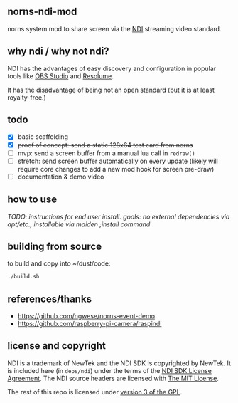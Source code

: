 ## norns-ndi-mod

norns system mod to share screen via the [NDI](https://streamgeeks.us/what-is-ndi/) streaming video standard. 

## why ndi / why not ndi?

NDI has the advantages of easy discovery and configuration in popular tools like [OBS Studio](https://obsproject.com/) and [Resolume](https://resolume.com/). 

It has the disadvantage of being not an open standard (but it is at least royalty-free.)

## todo

- [X] ~~basic scaffolding~~
- [X] ~~proof of concept: send a static 128x64 test card from norns~~
- [ ] mvp: send a screen buffer from a manual lua call in `redraw()`
- [ ] stretch: send screen buffer automatically on every update (likely will require core changes to add a new mod hook for screen pre-draw)
- [ ] documentation & demo video

## how to use

*TODO: instructions for end user install. goals: no external dependencies via apt/etc., installable via maiden ;install command*

## building from source

to build and copy into ~/dust/code:

```bash
./build.sh
```

## references/thanks

* https://github.com/ngwese/norns-event-demo
* https://github.com/raspberry-pi-camera/raspindi

## license and copyright

NDI is a trademark of NewTek and the NDI SDK is copyrighted by NewTek. It is included here (in `deps/ndi`) under the terms of the [NDI SDK License Agreement](https://233b1d13b450eb6b33b4-ac2a33202ef9b63045cbb3afca178df8.ssl.cf1.rackcdn.com/license/NDI-SDK-License-Agreement-2019.pdf). The NDI source headers are licensed with [The MIT License](https://mit-license.org/).

The rest of this repo is licensed under [version 3 of the GPL](https://www.gnu.org/licenses/gpl-3.0.en.html).
